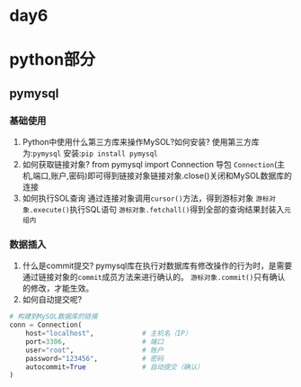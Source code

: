 # day6

# python部分

## pymysql
### 基础使用
1. Python中使用什么第三方库来操作MySOL?如何安装?
使用第三方库为:`pymysql`
安装:`pip install pymysql`
2. 如何获取链接对象?
from pymysql import Connection 导包
`Connection`(主机,端口,账户,密码)即可得到链接对象链接对象.close()关闭和MySOL数据库的连接
3. 如何执行SOL查询
通过连接对象调用`cursor()`方法，得到游标对象
`游标对象.execute()`执行SQL语句
`游标对象.fetchall()`得到全部的查询结果封装入`元组内`

### 数据插入
1. 什么是commit提交?
pymysql库在执行对数据库有修改操作的行为时，是需要通过链接对象的`commit`成员方法来进行确认的。
`游标对象.commit()`只有确认的修改，才能生效。
2. 如何自动提交呢?
```py
# 构建到MySQL数据库的链接
conn = Connection(
    host="localhost",            # 主机名（IP）
    port=3306,                   # 端口
    user="root",                 # 账户
    password="123456",           # 密码
    autocommit=True              # 自动提交（确认）
)
```



